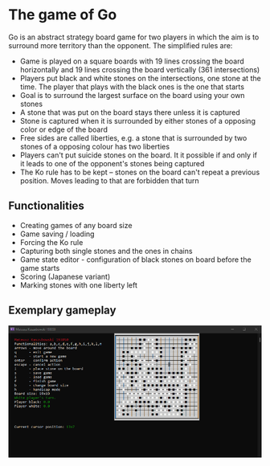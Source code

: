 # The game of Go

Go is an abstract strategy board game for two players in which the aim is to surround more territory than the opponent. The simplified rules are:
- Game is played on a square boards with 19 lines crossing the board horizontally and 19 lines crossing the board vertically (361 intersections)
- Players put black and white stones on the intersections, one stone at the time. The player that plays with the black ones is the one that starts
- Goal is to surround the largest surface on the board using your own stones
- A stone that was put on the board stays there unless it is captured
- Stone is captured when it is surrounded by either stones of a opposing color or edge of the board
- Free sides are called liberties, e.g. a stone that is surrounded by two stones of a opposing colour has two liberties
- Players can't put suicide stones on the board. It it possible if and only if it leads to one of the opponent's stones being captured
- The Ko rule has to be kept – stones on the board can't repeat a previous position. Moves leading to that are forbidden that turn


## Functionalities
- Creating games of any board size
- Game saving / loading
- Forcing the Ko rule
- Capturing both single stones and the ones in chains
- Game state editor - configuration of black stones on board before the game starts
- Scoring (Japanese variant)
- Marking stones with one liberty left
## Exemplary gameplay

![Exemplary gameplay](exemplary-gameplay.png)
